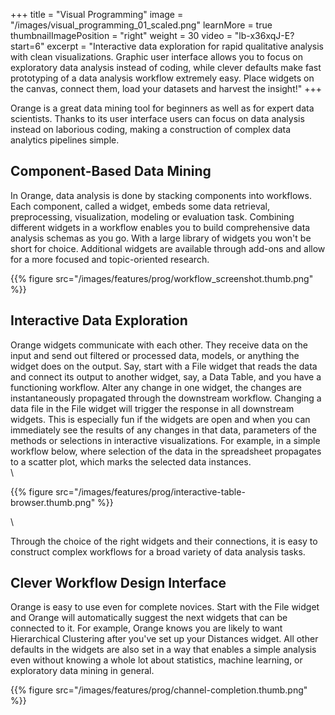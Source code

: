 +++
title = "Visual Programming"
image = "/images/visual_programming_01_scaled.png"
learnMore = true
thumbnailImagePosition = "right"
weight = 30
video = "lb-x36xqJ-E?start=6"
excerpt = "Interactive data exploration for rapid qualitative analysis with clean visualizations. Graphic user interface allows you to focus on exploratory data analysis instead of coding, while clever defaults make fast prototyping of a data analysis workflow extremely easy. Place widgets on the canvas, connect them, load your datasets and harvest the insight!"
+++


Orange is a great data mining tool for beginners as well as for expert data scientists. Thanks to its user interface users can focus on data analysis instead on laborious coding, making a construction of complex data analytics pipelines simple.

## Component-Based Data Mining
In Orange, data analysis is done by stacking components into workflows. Each component, called a widget, embeds some data retrieval, preprocessing, visualization, modeling or evaluation task. Combining different widgets in a workflow enables you to build comprehensive data analysis schemas as you go. With a large library of widgets you won't be short for choice. Additional widgets are available through add-ons and allow for a more focused and topic-oriented research.

{{% figure src="/images/features/prog/workflow_screenshot.thumb.png" %}}

## Interactive Data Exploration
Orange widgets communicate with each other. They receive data on the input and send out filtered or processed data, models, or anything the widget does on the output. Say, start with a File widget that reads the data and connect its output to another widget, say, a Data Table, and you have a functioning workflow. Alter any change in one widget, the changes are instantaneously propagated through the downstream workflow. Changing a data file in the File widget will trigger the response in all downstream widgets. This is especially fun if the widgets are open and when you can immediately see the results of any changes in that data, parameters of the methods or selections in interactive visualizations. For example, in a simple workflow below, where selection of the data in the spreadsheet propagates to a scatter plot, which marks the selected data instances.
\
\

{{% figure src="/images/features/prog/interactive-table-browser.thumb.png" %}}

\

Through the choice of the right widgets and their connections, it is easy to construct complex workflows for a broad variety of data analysis tasks.

## Clever Workflow Design Interface
Orange is easy to use even for complete novices. Start with the File widget and Orange will automatically suggest the next widgets that can be connected to it. For example, Orange knows you are likely to want Hierarchical Clustering after you've set up your Distances widget. All other defaults in the widgets are also set in a way that enables a simple analysis even without knowing a whole lot about statistics, machine learning, or exploratory data mining in general.

{{% figure src="/images/features/prog/channel-completion.thumb.png" %}}
